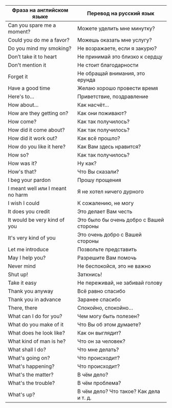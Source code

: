 | Фраза на английском языке | Перевод на русский язык |
| --- | --- |
| Can you spare me a moment? | Можете уделить мне минутку? |
| Could you do me a favor? | Можешь оказать мне услугу? |
| Do you mind my smoking? | Не возражаете, если я закурю? |
| Don’t take it to heart | Не принимай это близко к сердцу |
| Don't mention it | Не стоит благодарности |
| Forget it | Не обращай внимания, это ерунда |
| Have a good time | Желаю хорошо провести время |
| Here's to… | Приветствие, поздравление |
| How about… | Как насчёт… |
| How are they getting on? | Как они поживают? |
| How come? | Как так получилось? |
| How did it come about? | Как так получилось? |
| How did it work out? | Как всё прошло? |
| How do you like it here? | Как Вам здесь нравится? |
| How so? | Как так получилось? |
| How was it? | Ну как? |
| How's that? | Что Вы сказали? |
| I beg your pardon | Прошу прощения |
| I meant well или I meant no harm | Я не хотел ничего дурного |
| I wish I could | К сожалению, не могу |
| It does you credit | Это делает Вам честь |
| It would be very kind of you | Это было бы очень добро с Вашей стороны |
| It's very kind of you | Это очень добро с Вашей стороны |
| Let me introduce | Позвольте представить |
| May I help you? | Разрешите Вам помочь |
| Never mind | Не беспокойся, это не важно |
| Shut up! | Заткнись! |
| Take it easy | Не переживай, не забивай голову |
| Thank you anyway | Всё равно спасибо |
| Thank you in advance | Заранее спасибо |
| There, there | Спокойно, спокойно… |
| What can I do for you? | Чем могу быть полезен? |
| What do you make of it | Что Вы об этом думаете? |
| What does he look like? | Как он выглядит? |
| What kind of man is he? | Что он за человек? |
| What shall I do? | Что мне делать? |
| What's going on? | Что происходит? |
| What's happening? | Что происходит? |
| What's the matter? | В чём дело? |
| What's the trouble? | В чём проблема? |
| What's up? | В чём дело? Что такое? Как дела и т. д. |